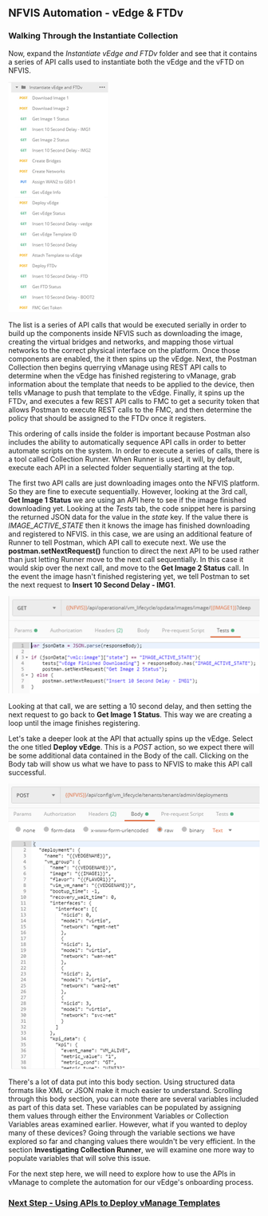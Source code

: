 ## NFVIS Automation - vEdge & FTDv

### Walking Through the Instantiate Collection

Now, expand the *Instantiate vEdge and FTDv* folder and see that it contains a series of API calls used to instantiate both the vEdge and the vFTD on NFVIS. 

![alt text](../images/Postman-Instantiate_vEdge_Folder.png)

The list is a series of API calls that would be executed serially in order to build up the components inside NFVIS such as downloading the image, creating the virtual bridges and networks, and mapping those virtual networks to the correct physical interface on the platform.  Once those components are enabled, the it then spins up the vEdge.  Next, the Postman Collection then begins querrying vManage using REST API calls to determine when the vEdge has finished registering to vManage, grab information about the template that needs to be applied to the device, then tells vManage to push that template to the vEdge.  Finally, it spins up the FTDv, and executes a few REST API calls to FMC to get a security token that allows Postman to execute REST calls to the FMC, and then determine the policy that should be assigned to the FTDv once it registers.  

This ordering of calls inside the folder is important because Postman also includes the ability to automatically sequence API calls in order to better automate scripts on the system.  In order to execute a series of calls, there is a tool called Collection Runner.  When Runner is used, it will, by default, execute each API in a selected folder sequentially starting at the top.

The first two API calls are just downloading images onto the NFVIS platform.  So they are fine to execute sequentially.  However, looking at the 3rd call, **Get Image 1 Status** we are using an API here to see if the image finished downloading yet.  Looking at the *Tests* tab, the code snippet here is parsing the returned JSON data for the value in the *state* key.  If the value there is *IMAGE_ACTIVE_STATE* then it knows the image has finished downloading and registered to NFVIS.  in this case, we are using an additional feature of Runner to tell Postman, which API call to execute next.  We use the **postman.setNextRequest()** function to direct the next API to be used rather than just letting Runner move to the next call sequentially.  In this case it would skip over the next call, and move to the **Get Image 2 Status** call.  In the event the image hasn't finished registering yet, we tell Postman to set the next request to **Insert 10 Second Delay - IMG1**.  

![alt text](../images/Postman-Showing_Runner_Loop.png)

Looking at that call, we are setting a 10 second delay, and then setting the next request to go back to **Get Image 1 Status**.  This way we are creating a loop until the image finishes registering.  


Let's take a deeper look at the API that actually spins up the vEdge.  Select the one titled **Deploy vEdge**.  This is a *POST* action, so we expect there will be some additional data contained in the Body of the call.  Clicking on the Body tab will show us what we have to pass to NFVIS to make this API call successful.  

![alt text](../images/Postman-vEdge_Body.png)

There's a lot of data put into this body section.  Using structured data formats like XML or JSON make it much easier to understand.  Scrolling through this body section, you can note there are several variables included as part of this data set.  These variables can be populated by assigning them values through either the Environment Variables or Collection Variables areas examined earlier.  However, what if you wanted to deploy many of these devices?  Going through the variable sections we have explored so far and changing values there wouldn't be very efficient.  In the section **Investigating Collection Runner**, we will examine one more way to populate variables that will solve this issue.

For the next step here, we will need to explore how to use the APIs in vManage to complete the automation for our vEdge's onboarding process.

### [Next Step - Using APIs to Deploy vManage Templates](Module5.md)